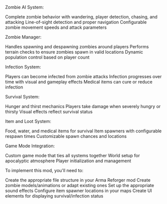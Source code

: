 Zombie AI System:

Complete zombie behavior with wandering, player detection, chasing, and attacking
Line-of-sight detection and proper navigation
Configurable zombie movement speeds and attack parameters


Zombie Manager:

Handles spawning and despawning zombies around players
Performs terrain checks to ensure zombies spawn in valid locations
Dynamic population control based on player count


Infection System:

Players can become infected from zombie attacks
Infection progresses over time with visual and gameplay effects
Medical items can cure or reduce infection


Survival System:

Hunger and thirst mechanics
Players take damage when severely hungry or thirsty
Visual effects reflect survival status


Item and Loot System:

Food, water, and medical items for survival
Item spawners with configurable respawn times
Customizable spawn chances and locations


Game Mode Integration:

Custom game mode that ties all systems together
World setup for apocalyptic atmosphere
Player initialization and management



To implement this mod, you'll need to:

Create the appropriate file structure in your Arma Reforger mod
Create zombie models/animations or adapt existing ones
Set up the appropriate sound effects
Configure item spawner locations in your maps
Create UI elements for displaying survival/infection status
